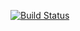 [![Build Status](https://app.travis-ci.com/clarababette/taxi-rank-app.svg?branch=main)](https://app.travis-ci.com/clarababette/taxi-rank-app)